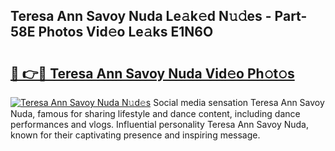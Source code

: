 ## Teresa Ann Savoy Nuda Le𝚊k𝚎d N𝚞𝚍es - Part-58E Photos Vid𝚎o Le𝚊ks E1N6O

# <h2><a href="http://fbegwg9.evod.top/?m=Teresa+Ann+Savoy+Nuda">🔗 👉🔴 Teresa Ann Savoy Nuda Vid𝚎o Ph𝚘t𝚘s</a></h2>

[![Teresa Ann Savoy Nuda N𝚞d𝚎s](https://i.imgur.com/8V9OHl7.gif)](http://fbegwg9.evod.top/?m=Teresa+Ann+Savoy+Nuda)
Social media sensation Teresa Ann Savoy Nuda, famous for sharing lifestyle and dance content, including dance performances and vlogs. Influential personality Teresa Ann Savoy Nuda, known for their captivating presence and inspiring message. 
